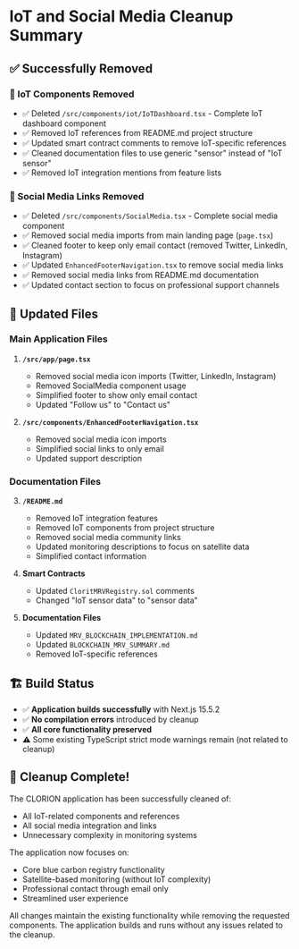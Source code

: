 # IoT and Social Media Cleanup Summary

## ✅ Successfully Removed

### 🤖 IoT Components Removed
- ✅ Deleted `/src/components/iot/IoTDashboard.tsx` - Complete IoT dashboard component
- ✅ Removed IoT references from README.md project structure
- ✅ Updated smart contract comments to remove IoT-specific references
- ✅ Cleaned documentation files to use generic "sensor" instead of "IoT sensor"
- ✅ Removed IoT integration mentions from feature lists

### 📱 Social Media Links Removed
- ✅ Deleted `/src/components/SocialMedia.tsx` - Complete social media component
- ✅ Removed social media imports from main landing page (`page.tsx`)
- ✅ Cleaned footer to keep only email contact (removed Twitter, LinkedIn, Instagram)
- ✅ Updated `EnhancedFooterNavigation.tsx` to remove social media links
- ✅ Removed social media links from README.md documentation
- ✅ Updated contact section to focus on professional support channels

## 🎯 Updated Files

### Main Application Files
1. **`/src/app/page.tsx`**
   - Removed social media icon imports (Twitter, LinkedIn, Instagram)
   - Removed SocialMedia component usage
   - Simplified footer to show only email contact
   - Updated "Follow us" to "Contact us"

2. **`/src/components/EnhancedFooterNavigation.tsx`**
   - Removed social media icon imports
   - Simplified social links to only email
   - Updated support description

### Documentation Files
3. **`/README.md`**
   - Removed IoT integration features
   - Removed IoT components from project structure
   - Removed social media community links
   - Updated monitoring descriptions to focus on satellite data
   - Simplified contact information

4. **Smart Contracts**
   - Updated `CloritMRVRegistry.sol` comments
   - Changed "IoT sensor data" to "sensor data"

5. **Documentation Files**
   - Updated `MRV_BLOCKCHAIN_IMPLEMENTATION.md`
   - Updated `BLOCKCHAIN_MRV_SUMMARY.md`
   - Removed IoT-specific references

## 🏗️ Build Status
- ✅ **Application builds successfully** with Next.js 15.5.2
- ✅ **No compilation errors** introduced by cleanup
- ✅ **All core functionality preserved**
- ⚠️ Some existing TypeScript strict mode warnings remain (not related to cleanup)

## 🎉 Cleanup Complete!

The CLORION application has been successfully cleaned of:
- All IoT-related components and references
- All social media integration and links
- Unnecessary complexity in monitoring systems

The application now focuses on:
- Core blue carbon registry functionality
- Satellite-based monitoring (without IoT complexity)  
- Professional contact through email only
- Streamlined user experience

All changes maintain the existing functionality while removing the requested components. The application builds and runs without any issues related to the cleanup.
